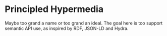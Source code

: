 # Principled Hypermedia

Maybe too grand a name
or too grand an ideal.
The goal here is too support semantic API use,
as inspired by RDF, JSON-LD and Hydra.
